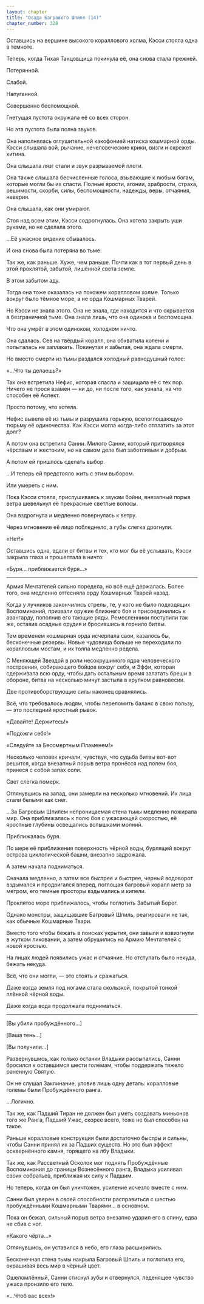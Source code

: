 ```yaml
---
layout: chapter
title: "Осада Багрового Шпиля (14)"
chapter_number: 328
---
```


Оставшись на вершине высокого кораллового холма, Кэсси стояла одна в темноте.

Теперь, когда Тихая Танцовщица покинула её, она снова стала прежней.

Потерянной.

Слабой.

Напуганной.

Совершенно беспомощной.

Гнетущая пустота окружала её со всех сторон.

Но эта пустота была полна звуков.

Она наполнялась оглушительной какофонией натиска кошмарной орды. Кэсси слышала вой, рычание, нечеловеческие крики, визги и скрежет хитина.

Она слышала лязг стали и звук разрываемой плоти.

Она также слышала бесчисленные голоса, взывающие к любым богам, которые могли бы их спасти. Полные ярости, агонии, храбрости, страха, решимости, скорби, силы, беспомощности, надежды, веры, отчаяния, неверия.

Она слышала, как они умирают.

Стоя над всем этим, Кэсси содрогнулась. Она хотела закрыть уши руками, но не сделала этого.

...Её ужасное видение сбывалось.

И она снова была потеряна во тьме.

Так же, как раньше. Хуже, чем раньше. Почти как в тот первый день в этой проклятой, забытой, лишённой света земле.

В этом забытом аду.

Тогда она тоже оказалась на похожем коралловом холме. Только вокруг было тёмное море, а не орда Кошмарных Тварей.

Но Кэсси не знала этого. Она не знала, где находится и что скрывается в безграничной тьме. Она знала лишь, что она одинока и беспомощна.

Что она умрёт в этом одиноком, холодном ничто.

Она сдалась. Сев на твёрдый коралл, она обхватила колени и попыталась не заплакать. Покинутая и забытая, она ждала смерти.

Но вместо смерти из тьмы раздался холодный равнодушный голос:

«...Что ты делаешь?»

Так она встретила Нефис, которая спасла и защищала её с тех пор. Ничего не прося взамен — ни до, ни после того, как узнала, на что способен её Аспект.

Просто потому, что хотела.

Нефис вывела её из тьмы и разрушила горькую, всепоглощающую тюрьму её одиночества. Как Кэсси могла когда-либо отплатить за этот долг?

А потом она встретила Санни. Милого Санни, который притворялся чёрствым и жестоким, но на самом деле был заботливым и добрым.

А потом ей пришлось сделать выбор.

...И теперь ей предстояло жить с этим выбором.

Или умереть с ним.

Пока Кэсси стояла, прислушиваясь к звукам бойни, внезапный порыв ветра шевельнул её прекрасные светлые волосы.

Она вздрогнула и медленно повернулась к ветру.

Через мгновение её лицо побледнело, а губы слегка дрогнули.

«Нет!»

Оставшись одна, вдали от битвы и тех, кто мог бы её услышать, Кэсси закрыла глаза и прошептала в ничто:

«Буря... приближается буря...»

***

Армия Мечтателей сильно поредела, но всё ещё держалась. Более того, она медленно оттесняла орду Кошмарных Тварей назад.

Когда у лучников закончились стрелы, те, у кого не было подходящих Воспоминаний, призвали оружие ближнего боя и присоединились к авангарду, пополнив его тающие ряды. Ремесленники поступили так же, оставив осадные орудия и бросившись в горнило битвы.

Тем временем кошмарная орда исчерпала свои, казалось бы, бесконечные резервы. Новые чудовища больше не переходили по коралловым мостам, и их толпа медленно редела.

С Меняющей Звездой в роли несокрушимого ядра человеческого построения, собирающего бойцов вокруг себя, и Эффи, которая сдерживала всю орду, чтобы дать остальным время залатать бреши в обороне, битва на несколько минут застыла в хрупком равновесии.

Две противоборствующие силы наконец сравнялись.

Всё, что требовалось людям, чтобы переломить баланс в свою пользу, — это последний яростный рывок.

«Давайте! Держитесь!»

«Подожги себя!»

«Следуйте за Бессмертным Пламенем!»

Несколько человек кричали, чувствуя, что судьба битвы вот-вот решится, когда внезапный порыв ветра пронёсся над полем боя, принеся с собой запах соли.

Свет слегка померк.

Оглянувшись на запад, они замерли на несколько мгновений. Их лица стали белыми как снег.

...За Багровым Шпилем непроницаемая стена тьмы медленно пожирала мир. Она приближалась к полю боя с ужасающей скоростью, её яростные глубины освещались вспышками молний.

Приближалась буря.

По мере её приближения поверхность чёрной воды, бурлящей вокруг острова циклопической башни, внезапно задрожала.

А затем начала подниматься.

Сначала медленно, а затем все быстрее и быстрее, черный водоворот вздымался и продвигался вперед, поглощая багровый коралл метр за метром, его темные просторы вздымались и кипели.

Проклятое море приближалось, чтобы поглотить Забытый Берег.

Однако монстры, защищавшие Багровый Шпиль, реагировали не так, как обычные Кошмарные Твари.

Вместо того чтобы бежать в поисках укрытия, они завыли и взвизгнули в жутком ликовании, а затем обрушились на Армию Мечтателей с новой яростью.

На лицах людей появились ужас и отчаяние. Но отступать было некуда, бежать некуда.

Всё, что они могли, — это стоять и сражаться.

Даже когда земля под ногами стала скользкой, покрытой тонкой плёнкой чёрной воды.

Даже когда вода продолжала подниматься.

***

[Вы убили пробуждённого...]

[Ваша тень...]

[Вы получили...]

Развернувшись, как только останки Владыки рассыпались, Санни бросился к оставшимся шести големам, чтобы поддержать тяжело раненную Святую.

Он не слушал Заклинание, уловив лишь одну деталь: коралловые големы были Пробуждённого ранга.

...Логично.

Так же, как Падший Тиран не должен был уметь создавать миньонов того же Ранга, Падший Ужас, скорее всего, тоже не был способен на такое.

Раньше коралловые конструкции были достаточно быстры и сильны, чтобы Санни принял их за Падших существ. Но это был эффект осквернённого камня, горящего на лбу Владыки.

Так же, как Рассветный Осколок мог поднять Пробуждённые Воспоминания до границы Вознесённого ранга, Владыка усиливал своих собратьев, приближая их силу к Падшим.

Но теперь, когда он был уничтожен, усиление исчезло вместе с ним.

Санни был уверен в своей способности расправиться с шестью пробуждёнными Кошмарными Тварями... в основном.

Пока он бежал, сильный порыв ветра внезапно ударил его в спину, едва не сбив с ног.

«Какого чёрта...»

Оглянувшись, он уставился в небо, его глаза расширились.

Бесконечная стена тьмы накрыла Багровый Шпиль и поглотила его, окрашивая весь мир в чёрный цвет.

Ошеломлённый, Санни стиснул зубы и отвернулся, леденящее чувство ужаса пронзило его тело.

«...Чтоб вас всех!»